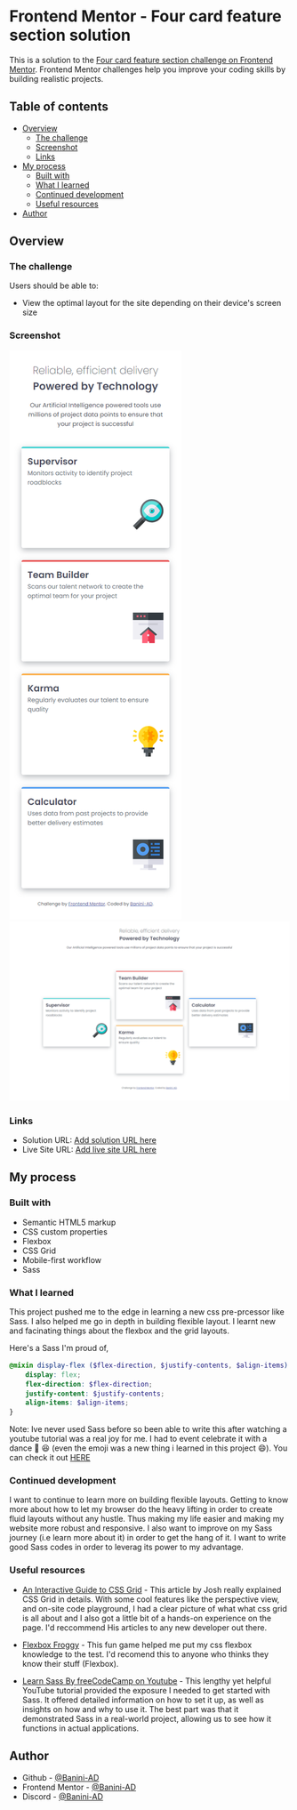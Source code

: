 # Frontend Mentor - Four card feature section solution

This is a solution to the [Four card feature section challenge on Frontend Mentor](https://www.frontendmentor.io/challenges/four-card-feature-section-weK1eFYK). Frontend Mentor challenges help you improve your coding skills by building realistic projects. 

## Table of contents

- [Overview](#overview)
  - [The challenge](#the-challenge)
  - [Screenshot](#screenshot)
  - [Links](#links)
- [My process](#my-process)
  - [Built with](#built-with)
  - [What I learned](#what-i-learned)
  - [Continued development](#continued-development)
  - [Useful resources](#useful-resources)
- [Author](#author)

## Overview

### The challenge

Users should be able to:

- View the optimal layout for the site depending on their device's screen size

### Screenshot

![Mobile Preview](./design/Mobile-preview.png)
![Desktop Preview](./design/Desktop-preview.png)

### Links

- Solution URL: [Add solution URL here](https://your-solution-url.com)
- Live Site URL: [Add live site URL here](https://your-live-site-url.com)

## My process

### Built with

- Semantic HTML5 markup
- CSS custom properties
- Flexbox
- CSS Grid
- Mobile-first workflow
- Sass

### What I learned

This project pushed me to the edge in learning a new css pre-prcessor like Sass. I also helped me go in depth in building flexible layout. I learnt new and facinating things about the flexbox and the grid layouts.

Here's a Sass I'm proud of,

```scss
@mixin display-flex ($flex-direction, $justify-contents, $align-items) {
    display: flex;
    flex-direction: $flex-direction;
    justify-content: $justify-contents;
    align-items: $align-items; 
} 
```

Note: Ive never used Sass before so been able to write this after watching a youtube tutorial was a real joy for me. I had to event celebrate it with a dance :dancer: :laughing: (even the emoji was a new thing i learned in this project :smile:). You can check it out [HERE](https://dev.to/nikolab/complete-list-of-github-markdown-emoji-markup-5aia)



### Continued development

I want to continue to learn more on building flexible layouts. Getting to know more about how to let my browser do the heavy lifting in order to create fluid layouts without any hustle. Thus making my life easier and making my website more robust and responsive. I also want to improve on my Sass journey (i.e learn more about it) in order to get the hang of it. I want to write good Sass codes in order to leverag its power to my advantage.


### Useful resources

- [An Interactive Guide to CSS Grid](https://www.joshwcomeau.com/css/interactive-guide-to-grid/) - This article by Josh really explained CSS Grid in details. With some cool features like the perspective view, and on-site code playground, I had a clear picture of what what css grid is all about and I also got a little bit of a hands-on experience on the page. I'd reccommend His articles to any new developer out there.

- [Flexbox Froggy](https://flexboxfroggy.com/) - This fun game helped me put my css flexbox knowledge to the test. I'd recomend this to anyone who thinks they know their stuff (Flexbox).

- [Learn Sass By freeCodeCamp on Youtube](https://m.youtube.com/watch?v=_a5j7KoflTs&t=35s&pp=ygUKbGVhcm4gc2Fzcw%3D%3D) - This lengthy yet helpful YouTube tutorial provided the exposure I needed to get started with Sass. It offered detailed information on how to set it up, as well as insights on how and why to use it. The best part was that it demonstrated Sass in a real-world project, allowing us to see how it functions in actual applications.


## Author

- Github - [@Banini-AD](https://www.github.com/Banini-AD)
- Frontend Mentor - [@Banini-AD](https://www.frontendmentor.io/profile/Banini-AD)
- Discord - [@Banini-AD](https://discord.gg/dk9Aj3CU)
